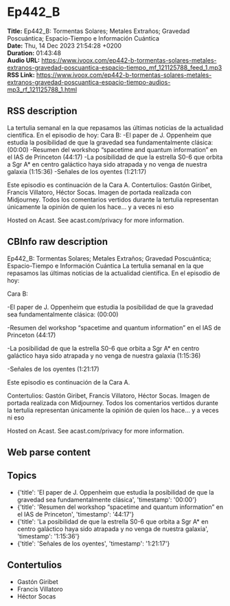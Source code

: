 # Ep442_B  
**Title:** Ep442_B: Tormentas Solares; Metales Extraños; Gravedad Poscuántica; Espacio-Tiempo e Información Cuántica  
**Date:** Thu, 14 Dec 2023 21:54:28 +0200  
**Duration:** 01:43:48  
**Audio URL:** https://www.ivoox.com/ep442-b-tormentas-solares-metales-extranos-gravedad-poscuantica-espacio-tiempo_mf_121125788_feed_1.mp3  
**RSS Link:** https://www.ivoox.com/ep442-b-tormentas-solares-metales-extranos-gravedad-poscuantica-espacio-tiempo-audios-mp3_rf_121125788_1.html  

## RSS description
La tertulia semanal en la que repasamos las últimas noticias de la actualidad científica. En el episodio de hoy:
Cara B:
-El paper de J. Oppenheim que estudia la posibilidad de que la gravedad sea fundamentalmente clásica: (00:00)
-Resumen del workshop “spacetime and quantum information” en el IAS de Princeton (44:17)
-La posibilidad de que la estrella S0-6 que orbita a Sgr A* en centro galáctico haya sido atrapada y no venga de nuestra galaxia (1:15:36)
-Señales de los oyentes (1:21:17)

Este episodio es continuación de la Cara A.
Contertulios: Gastón Giribet, Francis Villatoro, Héctor Socas. Imagen de portada realizada con Midjourney. Todos los comentarios vertidos durante la tertulia representan únicamente la opinión de quien los hace... y a veces ni eso


 Hosted on Acast. See acast.com/privacy for more information.

## CBInfo raw description
Ep442_B: Tormentas Solares; Metales Extraños; Gravedad Poscuántica; Espacio-Tiempo e Información Cuántica
La tertulia semanal en la que repasamos las últimas noticias de la actualidad científica. En el episodio de hoy:

Cara B:

-El paper de J. Oppenheim que estudia la posibilidad de que la gravedad sea fundamentalmente clásica: (00:00)

-Resumen del workshop “spacetime and quantum information” en el IAS de Princeton (44:17)

-La posibilidad de que la estrella S0-6 que orbita a Sgr A* en centro galáctico haya sido atrapada y no venga de nuestra galaxia (1:15:36)

-Señales de los oyentes (1:21:17)



Este episodio es continuación de la Cara A.

Contertulios: Gastón Giribet, Francis Villatoro, Héctor Socas. Imagen de portada realizada con Midjourney. Todos los comentarios vertidos durante la tertulia representan únicamente la opinión de quien los hace... y a veces ni eso





 Hosted on Acast. See acast.com/privacy for more information.




## Web parse content


## Topics
- {'title': 'El paper de J. Oppenheim que estudia la posibilidad de que la gravedad sea fundamentalmente clásica', 'timestamp': '00:00'}
- {'title': 'Resumen del workshop “spacetime and quantum information” en el IAS de Princeton', 'timestamp': '44:17'}
- {'title': 'La posibilidad de que la estrella S0-6 que orbita a Sgr A* en centro galáctico haya sido atrapada y no venga de nuestra galaxia', 'timestamp': '1:15:36'}
- {'title': 'Señales de los oyentes', 'timestamp': '1:21:17'}
## Contertulios
- Gastón Giribet
- Francis Villatoro
- Héctor Socas